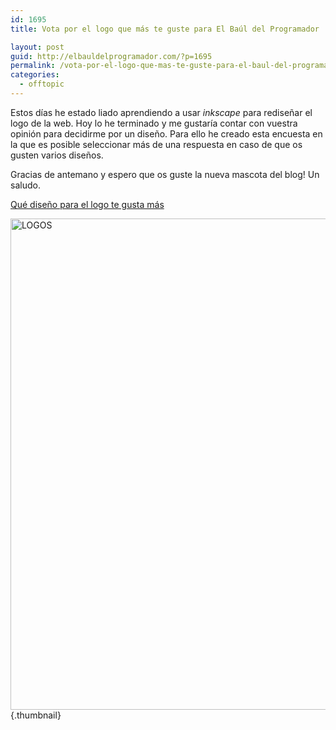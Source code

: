 ```yaml
---
id: 1695
title: Vota por el logo que más te guste para El Baúl del Programador

layout: post
guid: http://elbauldelprogramador.com/?p=1695
permalink: /vota-por-el-logo-que-mas-te-guste-para-el-baul-del-programador/
categories:
  - offtopic
---
```

Estos días he estado liado aprendiendo a usar *inkscape* para rediseñar el logo de la web. Hoy lo he terminado y me gustaría contar con vuestra opinión para decidirme por un diseño. Para ello he creado esta encuesta en la que es posible seleccionar más de una respuesta en caso de que os gusten varios diseños.

Gracias de antemano y espero que os guste la nueva mascota del blog! Un saludo.  
  
<!--more-->

  
  


<noscript>
  <a href="http://polldaddy.com/poll/7207708/">Qué diseño para el logo te gusta más</a>
</noscript>

  
[<img src="http://elbauldelprogramador.com/content/uploads/2013/06/LOGOS.png" alt="LOGOS" width="978" height="786" class="aligncenter size-full wp-image-1696" />][1]{.thumbnail}



 [1]: http://elbauldelprogramador.com/content/uploads/2013/06/LOGOS.png